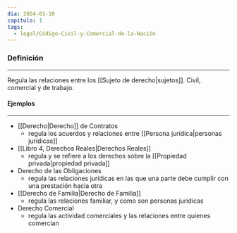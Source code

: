 ```yaml
---
dia: 2024-01-10
capitulo: 1
tags:
  - legal/Código-Civil-y-Comercial-de-la-Nación
---
```

### Definición
---
Regula las relaciones entre los [[Sujeto de derecho|sujetos]]. Civil, comercial y de trabajo.

#### Ejemplos
---
* [[Derecho|Derecho]] de Contratos
	* regula los acuerdos y relaciones entre [[Persona jurídica|personas jurídicas]]
* [[Libro 4, Derechos Reales|Derechos Reales]]
	* regula y se refiere a los derechos sobre la [[Propiedad privada|propiedad privada]]
* Derecho de las Obligaciones
	* regula las relaciones jurídicas en las que una parte debe cumplir con una prestación hacia otra
* [[Derecho de Familia|Derecho de Familia]]
	* regula las relaciones familiar, y como son personas jurídicas
* Derecho Comercial
	* regula las actividad comerciales y las relaciones entre quienes comercian

